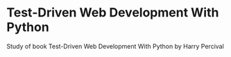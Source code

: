 # Test-Driven Web Development With Python
Study of book Test-Driven Web Development With Python by Harry Percival
